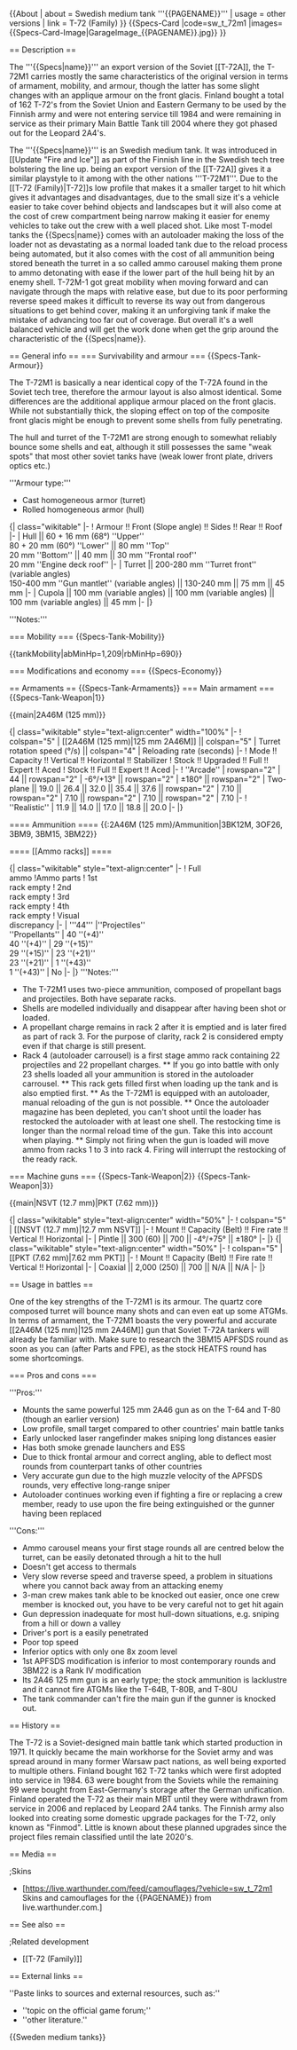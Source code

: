 {{About
| about = Swedish medium tank '''{{PAGENAME}}'''
| usage = other versions
| link = T-72 (Family)
}}
{{Specs-Card
|code=sw_t_72m1
|images={{Specs-Card-Image|GarageImage_{{PAGENAME}}.jpg}}
}}

== Description ==
<!-- ''In the description, the first part should be about the history of the creation and combat usage of the vehicle, as well as its key features. In the second part, tell the reader about the ground vehicle in the game. Insert a screenshot of the vehicle, so that if the novice player does not remember the vehicle by name, he will immediately understand what kind of vehicle the article is talking about.'' -->

The '''{{Specs|name}}''' an export version of the Soviet [[T-72A]], the T-72M1 carries mostly the same characteristics of the original version in terms of armament, mobility, and armour, though the latter has some slight changes with an applique armour on the front glacis. Finland bought a total of 162 T-72's from the Soviet Union and Eastern Germany to be used by the Finnish army and were not entering service till 1984 and were remaining in service as their primary Main Battle Tank till 2004 where they got phased out for the Leopard 2A4's.

The '''{{Specs|name}}''' is an Swedish medium tank. It was introduced in [[Update "Fire and Ice"]] as part of the Finnish line in the Swedish tech tree bolstering the line up. being an export version of the [[T-72A]] gives it a similar playstyle to it among with the other nations '''T-72M1'''. Due to the [[T-72 (Family)|T-72]]s low profile that makes it a smaller target to hit which gives it advantages and disadvantages, due to the small size it's a vehicle easier to take cover behind objects and landscapes but it will also come at the cost of crew compartment being narrow making it easier for enemy vehicles to take out the crew with a well placed shot. Like most T-model tanks the {{Specs|name}} comes with an autoloader making the loss of the loader not as devastating as a normal loaded tank due to the reload process being automated, but it also comes with the cost of all ammunition being stored beneath the turret in a so called ammo carousel making them prone to ammo detonating with ease if the lower part of the hull being hit by an enemy shell. T-72M-1 got great mobility when moving forward and can navigate through the maps with relative ease, but due to its poor performing reverse speed makes it difficult to reverse its way out from dangerous situations to get behind cover, making it an unforgiving tank if make the mistake of advancing too far out of coverage. But overall it's a well balanced vehicle and will get the work done when get the grip around the characteristic of the {{Specs|name}}.



== General info ==
=== Survivability and armour ===
{{Specs-Tank-Armour}}
<!-- ''Describe armour protection. Note the most well protected and key weak areas. Appreciate the layout of modules as well as the number and location of crew members. Is the level of armour protection sufficient, is the placement of modules helpful for survival in combat? If necessary use a visual template to indicate the most secure and weak zones of the armour.'' -->
The T-72M1 is basically a near identical copy of the T-72A found in the Soviet tech tree, therefore the armour layout is also almost identical. Some differences are the additional applique armour placed on the front glacis. While not substantially thick, the sloping effect on top of the composite front glacis might be enough to prevent some shells from fully penetrating.

The hull and turret of the T-72M1 are strong enough to somewhat reliably bounce some shells and eat, although it still possesses the same "weak spots" that most other soviet tanks have (weak lower front plate, drivers optics etc.)

'''Armour type:''' <!-- The types of armour present on the vehicle and their general locations -->
<!-- Example: * Rolled homogeneous armour (Front, Side, Rear, Hull roof)
* Cast homogeneous armour (Turret, Transmission area) -->

* Cast homogeneous armor (turret)
* Rolled homogeneous armor (hull)

{| class="wikitable"
|-
! Armour !! Front (Slope angle) !! Sides !! Rear !! Roof
|-
| Hull || 60 + 16 mm (68°) ''Upper'' <br> 80 + 20 mm (60°) ''Lower'' || 80 mm ''Top'' <br> 20 mm ''Bottom'' || 40 mm || 30 mm ''Frontal roof'' <br> 20 mm ''Engine deck roof''
|-
| Turret || 200-280 mm ''Turret front'' (variable angles)<br> 150-400 mm ''Gun mantlet'' (variable angles) || 130-240 mm || 75 mm || 45 mm
|-
| Cupola || 100 mm (variable angles) || 100 mm (variable angles) || 100 mm (variable angles) || 45 mm
|-
|}

'''Notes:''' <!-- Any additional notes which the user needs to be aware of -->
<!-- Example: * Suspension wheels are 20 mm thick, tracks are 30 mm thick, and torsion bars are 60 mm thick. -->

=== Mobility ===
{{Specs-Tank-Mobility}}
<!-- ''Write about the mobility of the ground vehicle. Estimate the specific power and manoeuvrability, as well as the maximum speed forwards and backwards.'' -->

{{tankMobility|abMinHp=1,209|rbMinHp=690}}

=== Modifications and economy ===
{{Specs-Economy}}

== Armaments ==
{{Specs-Tank-Armaments}}
=== Main armament ===
{{Specs-Tank-Weapon|1}}
<!-- ''Give the reader information about the characteristics of the main gun. Assess its effectiveness in a battle based on the reloading speed, ballistics and the power of shells. Do not forget about the flexibility of the fire, that is how quickly the cannon can be aimed at the target, open fire on it and aim at another enemy. Add a link to the main article on the gun: <code><nowiki>{{main|Name of the weapon}}</nowiki></code>. Describe in general terms the ammunition available for the main gun. Give advice on how to use them and how to fill the ammunition storage.'' -->
{{main|2A46M (125 mm)}}

{| class="wikitable" style="text-align:center" width="100%"
|-
! colspan="5" | [[2A46M (125 mm)|125 mm 2A46M]] || colspan="5" | Turret rotation speed (°/s) || colspan="4" | Reloading rate (seconds)
|-
! Mode !! Capacity !! Vertical !! Horizontal !! Stabilizer
! Stock !! Upgraded !! Full !! Expert !! Aced
! Stock !! Full !! Expert !! Aced
|-
! ''Arcade''
| rowspan="2" | 44 || rowspan="2" | -6°/+13° || rowspan="2" | ±180° || rowspan="2" | Two-plane || 19.0 || 26.4 || 32.0 || 35.4 || 37.6 || rowspan="2" | 7.10 || rowspan="2" | 7.10 || rowspan="2" | 7.10 || rowspan="2" | 7.10
|-
! ''Realistic''
| 11.9 || 14.0 || 17.0 || 18.8 || 20.0
|-
|}

==== Ammunition ====
{{:2A46M (125 mm)/Ammunition|3BK12M, 3OF26, 3BM9, 3BM15, 3BM22}}

==== [[Ammo racks]] ====
<!-- [[File:Ammoracks_{{PAGENAME}}.png|right|thumb|x250px|[[Ammo racks]] of the {{PAGENAME}}]] -->
<!-- '''Last updated:''' -->
{| class="wikitable" style="text-align:center"
|-
! Full<br>ammo
!Ammo parts
! 1st<br>rack empty
! 2nd<br>rack empty
! 3rd<br>rack empty
! 4th<br>rack empty
! Visual<br>discrepancy
|-
| '''44''' 
|''Projectiles''<br>''Propellants''
| 40 ''(+4)''<br>40 ''(+4)''
| 29 ''(+15)''<br>29 ''(+15)''
| 23 ''(+21)''<br>23 ''(+21)''
| 1 ''(+43)''<br>1 ''(+43)''
| No
|-
|}
'''Notes:'''

* The T-72M1 uses two-piece ammunition, composed of propellant bags and projectiles. Both have separate racks.
* Shells are modelled individually and disappear after having been shot or loaded.
* A propellant charge remains in rack 2 after it is emptied and is later fired as part of rack 3. For the purpose of clarity, rack 2 is considered empty even if that charge is still present.
* Rack 4 (autoloader carrousel) is a first stage ammo rack containing 22 projectiles and 22 propellant charges.
** If you go into battle with only 23 shells loaded all your ammunition is stored in the autoloader carrousel.
** This rack gets filled first when loading up the tank and is also emptied first.
** As the T-72M1 is equipped with an autoloader, manual reloading of the gun is not possible.
** Once the autoloader magazine has been depleted, you can't shoot until the loader has restocked the autoloader with at least one shell. The restocking time is longer than the normal reload time of the gun. Take this into account when playing.
** Simply not firing when the gun is loaded will move ammo from racks 1 to 3 into rack 4. Firing will interrupt the restocking of the ready rack.

=== Machine guns ===
{{Specs-Tank-Weapon|2}}
{{Specs-Tank-Weapon|3}}
<!-- ''Offensive and anti-aircraft machine guns not only allow you to fight some aircraft but also are effective against lightly armoured vehicles. Evaluate machine guns and give recommendations on its use.'' -->
{{main|NSVT (12.7 mm)|PKT (7.62 mm)}}

{| class="wikitable" style="text-align:center" width="50%"
|-
! colspan="5" | [[NSVT (12.7 mm)|12.7 mm NSVT]]
|-
! Mount !! Capacity (Belt) !! Fire rate !! Vertical !! Horizontal
|-
| Pintle || 300 (60) || 700 || -4°/+75° || ±180°
|-
|}
{| class="wikitable" style="text-align:center" width="50%"
|-
! colspan="5" | [[PKT (7.62 mm)|7.62 mm PKT]]
|-
! Mount !! Capacity (Belt) !! Fire rate !! Vertical !! Horizontal
|-
| Coaxial || 2,000 (250) || 700 || N/A || N/A
|-
|}

== Usage in battles ==
<!-- ''Describe the tactics of playing in the vehicle, the features of using vehicles in the team and advice on tactics. Refrain from creating a "guide" - do not impose a single point of view but instead give the reader food for thought. Describe the most dangerous enemies and give recommendations on fighting them. If necessary, note the specifics of the game in different modes (AB, RB, SB).'' -->
One of the key strengths of the T-72M1 is its armour. The quartz core composed turret will bounce many shots and can even eat up some ATGMs. In terms of armament, the T-72M1 boasts the very powerful and accurate [[2A46M (125 mm)|125 mm 2A46M]] gun that Soviet T-72A tankers will already be familiar with. Make sure to research the 3BM15 APFSDS round as soon as you can (after Parts and FPE), as the stock HEATFS round has some shortcomings. 

=== Pros and cons ===
<!-- ''Summarise and briefly evaluate the vehicle in terms of its characteristics and combat effectiveness. Mark its pros and cons in a bulleted list. Try not to use more than 6 points for each of the characteristics. Avoid using categorical definitions such as "bad", "good" and the like - use substitutions with softer forms such as "inadequate" and "effective".'' -->
'''Pros:'''

* Mounts the same powerful 125 mm 2A46 gun as on the T-64 and T-80 (though an earlier version)
* Low profile, small target compared to other countries' main battle tanks
* Early unlocked laser rangefinder makes sniping long distances easier
* Has both smoke grenade launchers and ESS
* Due to thick frontal armour and correct angling, able to deflect most rounds from counterpart tanks of other countries
* Very accurate gun due to the high muzzle velocity of the APFSDS rounds, very effective long-range sniper
* Autoloader continues working even if fighting a fire or replacing a crew member, ready to use upon the fire being extinguished or the gunner having been replaced

'''Cons:'''

* Ammo carousel means your first stage rounds all are centred below the turret, can be easily detonated through a hit to the hull
* Doesn't get access to thermals
* Very slow reverse speed and traverse speed, a problem in situations where you cannot back away from an attacking enemy
* 3-man crew makes tank able to be knocked out easier, once one crew member is knocked out, you have to be very careful not to get hit again
* Gun depression inadequate for most hull-down situations, e.g. sniping from a hill or down a valley
* Driver's port is a easily penetrated
* Poor top speed
* Inferior optics with only one 8x zoom level
* 1st APFSDS modification is inferior to most contemporary rounds and 3BM22 is a Rank IV modification
* Its 2A46 125 mm gun is an early type; the stock ammunition is lacklustre and it cannot fire ATGMs like the T-64B, T-80B, and T-80U
* The tank commander can't fire the main gun if the gunner is knocked out.

== History ==
<!-- ''Describe the history of the creation and combat usage of the vehicle in more detail than in the introduction. If the historical reference turns out to be too long, take it to a separate article, taking a link to the article about the vehicle and adding a block "/History" (example: <nowiki>https://wiki.warthunder.com/(Vehicle-name)/History</nowiki>) and add a link to it here using the <code>main</code> template. Be sure to reference text and sources by using <code><nowiki><ref></ref></nowiki></code>, as well as adding them at the end of the article with <code><nowiki><references /></nowiki></code>. This section may also include the vehicle's dev blog entry (if applicable) and the in-game encyclopedia description (under <code><nowiki>=== In-game description ===</nowiki></code>, also if applicable).'' -->

The T-72 is a Soviet-designed main battle tank which started production in 1971. It quickly became the main workhorse for the Soviet army and was spread around in many former Warsaw pact nations, as well being exported to multiple others. Finland bought 162 T-72 tanks which were first adopted into service in 1984. 63 were bought from the Soviets while the remaining 99 were bought from East-Germany's storage after the German unification. Finland operated the T-72 as their main MBT until they were withdrawn from service in 2006 and replaced by Leopard 2A4 tanks. The Finnish army also looked into creating some domestic upgrade packages for the T-72, only known as "Finmod". Little is known about these planned upgrades since the project files remain classified until the late 2020's.

== Media ==
<!-- ''Excellent additions to the article would be video guides, screenshots from the game, and photos.'' -->

;Skins

* [https://live.warthunder.com/feed/camouflages/?vehicle=sw_t_72m1 Skins and camouflages for the {{PAGENAME}} from live.warthunder.com.]

== See also ==
<!-- ''Links to the articles on the War Thunder Wiki that you think will be useful for the reader, for example:''
* ''reference to the series of the vehicles;''
* ''links to approximate analogues of other nations and research trees.'' -->

;Related development

* [[T-72 (Family)]]

== External links ==
<!-- ''Paste links to sources and external resources, such as:''
* ''topic on the official game forum;''
* ''other literature.'' -->
''Paste links to sources and external resources, such as:''

* ''topic on the official game forum;''
* ''other literature.''

{{Sweden medium tanks}}